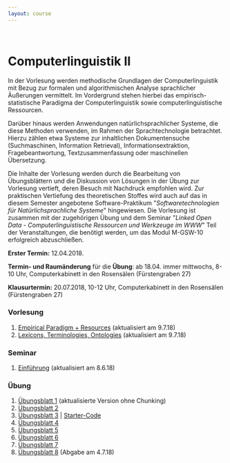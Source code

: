 ```yaml
---
layout: course
---
```


<br>

# Computerlinguistik II

In der Vorlesung werden methodische Grundlagen der Computerlinguistik mit Bezug zur formalen und algorithmischen Analyse sprachlicher Äußerungen vermittelt. Im Vordergrund stehen hierbei das empirisch-statistische Paradigma der Computerlinguistik sowie computerlinguistische Ressourcen.

Darüber hinaus werden Anwendungen natürlichsprachlicher Systeme, die diese Methoden verwenden, im Rahmen der Sprachtechnologie betrachtet. Hierzu zählen etwa Systeme zur inhaltlichen Dokumentensuche (Suchmaschinen, Information Retrieval), Informationsextraktion, Fragebeantwortung, Textzusammenfassung oder maschinellen Übersetzung.

Die Inhalte der Vorlesung werden durch die Bearbeitung von Übungsblättern und die Diskussion von Lösungen in der Übung zur Vorlesung vertieft, deren Besuch mit Nachdruck empfohlen wird. Zur praktischen Vertiefung des theoretischen Stoffes wird auch auf das in diesem Semester angebotene Software-Praktikum "*Softwaretechnologien für Natürlichsprachliche Systeme*" hingewiesen. Die Vorlesung ist zusammen mit der zugehörigen Übung und dem Seminar "*Linked Open Data - Computerlinguistische Ressourcen und Werkzeuge im WWW*" Teil der Veranstaltungen, die benötigt werden, um das Modul M-GSW-10 erfolgreich abzuschließen.

**Erster Termin:** 12.04.2018.

**Termin- und Raumänderung** für die **Übung**: ab 18.04. immer mittwochs, 8-10 Uhr, Computerkabinett in den Rosensälen (Fürstengraben 27)

**Klausurtermin:** 20.07.2018, 10-12 Uhr, Computerkabinett in den Rosensälen (Fürstengraben 27)

### Vorlesung
1. [Empirical Paradigm + Resources](/downloads/teaching/ss2018/cl2/CL-II-10.Empirical_Paradigm+Resources-sh.pdf) (aktualisiert am 9.7.18)
2. [Lexicons, Terminologies, Ontologies](/downloads/teaching/ss2018/cl2/CL-II-11.Resources-Lexicons-sh.pdf) (aktualisiert am 9.7.18)

### Seminar
1. [Einführung](/downloads/teaching/ss2018/cl2/LinkedOpenData+%28M_GSW_10%29_sh.pdf) (aktualisiert am 8.6.18)

### Übung
1. [Übungsblatt 1](/downloads/teaching/ss2018/cl2/blatt01_cl2-p-1500.pdf) (aktualisierte Version ohne Chunking)
2. [Übungsblatt 2](/downloads/teaching/ss2018/cl2/blatt02_cl2-p-1499.pdf)
3. [Übungsblatt 3](/downloads/teaching/ss2018/cl2/blatt03_cl2-p-1506.pdf) |
[Starter-Code](/downloads/teaching/ss2018/cl2/uebung_3.py)
4. [Übungsblatt 4](/downloads/teaching/ss2018/cl2/blatt04_cl2-p-1510.pdf)
5. [Übungsblatt 5](/downloads/teaching/ss2018/cl2/blatt05_cl2-p-1512.pdf)
6. [Übungsblatt 6](/downloads/teaching/ss2018/cl2/blatt06_cl2-p-1517.pdf) 
7. [Übungsblatt 7](/downloads/teaching/ss2018/cl2/blatt07_cl2.pdf) 
7. [Übungsblatt 8](/downloads/teaching/ss2018/cl2/blatt08_cl2.pdf) (Abgabe am 4.7.18)
